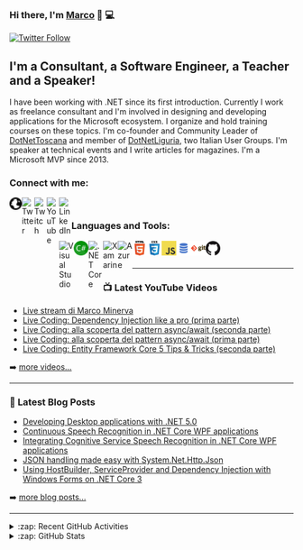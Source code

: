 ### Hi there, I'm [Marco][website] 👋 💻

[![Twitter Follow](https://img.shields.io/twitter/follow/marcominerva?color=1DA1F2&logo=twitter&style=for-the-badge)](https://twitter.com/intent/follow?original_referer=https%3A%2F%2Fgithub.com%2Fmarcominerva&screen_name=marcominerva)

## I'm a Consultant, a Software Engineer, a Teacher and a Speaker!

I have been working with .NET since its first introduction. Currently I work as freelance consultant and I'm involved in designing and developing applications for the Microsoft ecosystem. I organize and hold training courses on these topics. I'm co-founder and Community Leader of [DotNetToscana](https://dotnettoscana.org) and member of [DotNetLiguria](https://dotnetliguria.net), two Italian User Groups. I'm speaker at technical events and I write articles for magazines. I'm a Microsoft MVP since 2013.

### Connect with me:

[<img align="left" alt="About Me" width="22px" src="https://raw.githubusercontent.com/iconic/open-iconic/master/svg/globe.svg" />][website] 
[<img align="left" alt="Twitter" width="22px" src="https://cdn.jsdelivr.net/npm/simple-icons@v3/icons/twitter.svg" />][twitter]
[<img align="left" alt="Twitch" width="22px" src="https://cdn.jsdelivr.net/npm/simple-icons@v3/icons/twitch.svg" />][Twitch]
[<img align="left" alt="YouTube" width="22px" src="https://cdn.jsdelivr.net/npm/simple-icons@v3/icons/youtube.svg" />][youtube]
[<img align="left" alt="LinkedIn" width="22px" src="https://cdn.jsdelivr.net/npm/simple-icons@v3/icons/linkedin.svg" />][linkedin]
<br />

### Languages and Tools:

<img align="left" alt="Visual Studio" width="26px" src="https://visualstudio.microsoft.com/wp-content/uploads/2019/06/BrandVisualStudioWin2019-3.svg" />
<img align="left" alt="C#" width="26px" src="https://raw.githubusercontent.com/github/explore/80688e429a7d4ef2fca1e82350fe8e3517d3494d/topics/csharp/csharp.png" />
<img align="left" alt=".NET Core" width="26px" src="https://adrianwilczynski.gallerycdn.vsassets.io/extensions/adrianwilczynski/asp-net-core-switcher/2.0.2/1577043327534/Microsoft.VisualStudio.Services.Icons.Default" />
<img align="left" alt="Xamarin" width="26px" src="https://raw.githubusercontent.com/detain/svg-logos/780f25886640cef088af994181646db2f6b1a3f8/svg/xamarin.svg" />
<img align="left" alt="Azure" width="26px" src="https://www.vectorlogo.zone/logos/microsoft_azure/microsoft_azure-icon.svg" />
<img align="left" alt="HTML5" width="26px" src="https://raw.githubusercontent.com/github/explore/80688e429a7d4ef2fca1e82350fe8e3517d3494d/topics/html/html.png" />
<img align="left" alt="CSS3" width="26px" src="https://raw.githubusercontent.com/github/explore/80688e429a7d4ef2fca1e82350fe8e3517d3494d/topics/css/css.png" />
<img align="left" alt="JavaScript" width="26px" src="https://raw.githubusercontent.com/github/explore/80688e429a7d4ef2fca1e82350fe8e3517d3494d/topics/javascript/javascript.png" />
<img align="left" alt="SQL" width="26px" src="https://raw.githubusercontent.com/github/explore/80688e429a7d4ef2fca1e82350fe8e3517d3494d/topics/sql/sql.png" />
<img align="left" alt="Git" width="26px" src="https://raw.githubusercontent.com/github/explore/80688e429a7d4ef2fca1e82350fe8e3517d3494d/topics/git/git.png" />
<img align="left" alt="GitHub" width="26px" src="https://raw.githubusercontent.com/github/explore/78df643247d429f6cc873026c0622819ad797942/topics/github/github.png" />

<br />
<br />

---

### 📺 Latest YouTube Videos

<!-- YOUTUBE:START -->
- [Live stream di Marco Minerva](https://www.youtube.com/watch?v=B-YtWrIEs-0)
- [Live Coding: Dependency Injection like a pro (prima parte)](https://www.youtube.com/watch?v=xQXX_I89Zxw)
- [Live Coding: alla scoperta del pattern async/await (seconda parte)](https://www.youtube.com/watch?v=L4J-m45NWSo)
- [Live Coding: alla scoperta del pattern async/await (prima parte)](https://www.youtube.com/watch?v=23oyxTAutsQ)
- [Live Coding: Entity Framework Core 5 Tips & Tricks (seconda parte)](https://www.youtube.com/watch?v=SBUy6k7yVN4)
<!-- YOUTUBE:END -->

➡️ [more videos...][youtube]

---

### 📕 Latest Blog Posts

<!-- BLOG-POST-LIST:START -->
- [Developing Desktop applications with .NET 5.0](https://marcominerva.wordpress.com/2021/01/04/developing-desktop-applications-with-net-5-0/)
- [Continuous Speech Recognition in .NET Core WPF applications](https://marcominerva.wordpress.com/2020/08/06/continuous-speech-recognition-in-net-core-wpf-applications/)
- [Integrating Cognitive Service Speech Recognition in .NET Core WPF applications](https://marcominerva.wordpress.com/2020/07/31/integrating-cognitive-service-speech-recognition-in-net-core-wpf-applications/)
- [JSON handling made easy with System.Net.Http.Json](https://marcominerva.wordpress.com/2020/05/21/json-handling-made-easy-with-system-net-http-json/)
- [Using HostBuilder, ServiceProvider and Dependency Injection with Windows Forms on .NET Core 3](https://marcominerva.wordpress.com/2020/03/09/using-hostbuilder-serviceprovider-and-dependency-injection-with-windows-forms-on-net-core-3/)
<!-- BLOG-POST-LIST:END -->

➡️ [more blog posts...][blog]

---
<details>
  <summary>:zap: Recent GitHub Activities</summary>
  
<!--START_SECTION:activity-->
1. 🎉 Merged PR [#34](https://github.com/marcominerva/TinyHelpers/pull/34) in [marcominerva/TinyHelpers](https://github.com/marcominerva/TinyHelpers)
<!--END_SECTION:activity-->

</details>

<details>
  <summary>:zap: GitHub Stats</summary>

  <img align="left" alt="Marco Minerva's GitHub Stats" src="https://github-readme-stats.vercel.app/api?username=marcominerva&show_icons=true&hide_border=true&count_private=true" />

</details>

[website]: https://about.me/marcominerva
[blog]: https://marcominerva.wordpress.com
[twitter]: https://twitter.com/marcominerva
[twitch]: https://twitch.tv/marcominerva
[youtube]: https://www.youtube.com/marcominerva
[linkedin]: https://linkedin.com/in/marcominerva
[sessionsplaylist]: https://www.youtube.com/playlist?list=PLKeFgOgTdtmrNari9fzWIIzgKJ4tAqSqI
